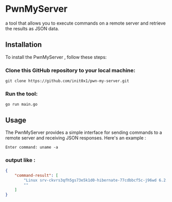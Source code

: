 # PwnMyServer

a tool that allows you to execute commands on a remote server and retrieve the results as JSON data.

## Installation

To install the PwnMyServer , follow these steps:

### Clone this GitHub repository to your local machine:

```
git clone https://github.com/init0x1/pwn-my-server.git
```

### Run the tool:

```
go run main.go
```

## Usage

The PwnMyServer provides a simple interface for sending commands to a remote server and receiving JSON responses. Here's an example :

```
Enter command: uname -a
```

### output like :

```json 
{
    "command-result": [
        "Linux srv-ckvrs3qfh5gs73e5k1d0-hibernate-77cdbbcf5c-j96wd 6.2.0-1014-aws #14~22.04.1-Ubuntu SMP Thu Oct  5 22:43:45 UTC 2023 x86_64 GNU/Linux",
        ""
    ]
}
```

